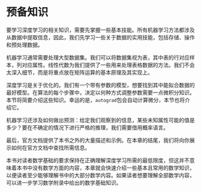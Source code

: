 #  预备知识

要学习深度学习的相关知识，需要先掌握一些基本技能。所有机器学习方法都涉及从数据中提取信息，因此，我们先学习一些关于数据的实用技能，包括存储、操作和预处理数据。

机器学习通常需要处理大型数据集。我们可以将数据集视为表，其中表的行对应样本，列对应属性。线性代数为我们提供了一些用来处理表格数据的方法。我们不会太深入细节，而是将重点放在矩阵运算的基本原理及其实现上。

深度学习是关于优化的。我们有一个带有参数的模型，想要找到其中能拟合数据的最好模型。在算法的每个步骤中，决定以何种方式调整参数需要一点微积分知识。本节将简要介绍这些知识。幸运的是，`autograd`包会自动计算微分，本节也将介绍它。

机器学习还涉及如何做出预测：给定我们观察到的信息，某些未知属性可能的值是多少？要在不确定的情况下进行严格的推理，我们需要借用概率语言。

最后，官方文档提供了本书之外的大量描述和示例。在本章的结尾，我们将向你展示如何在官方文档中查找所需信息。

本书对读者数学基础的要求保持在正确理解深度学习所需的最低限度，但这并不意味着本书中没有数学方面的内容，本章就会快速介绍一些基本且常用的数学知识，以便读者至少能够理解书中的大部分数学内容。如果读者想要理解全部数学内容，可以进一步学习数学附录中给出的数学基础知识。
